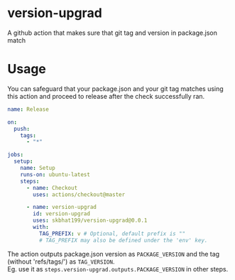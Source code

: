 # version-upgrad

A github action that makes sure that git tag and version in package.json match

# Usage

You can safeguard that your package.json and your git tag matches using this action and proceed to release after the check successfully ran.

```yaml
name: Release

on:
  push:
    tags:
      - "*"

jobs:
  setup:
    name: Setup
    runs-on: ubuntu-latest
    steps:
      - name: Checkout
        uses: actions/checkout@master

      - name: version-upgrad
        id: version-upgrad
        uses: skbhat199/version-upgrad@0.0.1
        with:
          TAG_PREFIX: v # Optional, default prefix is ""
          # TAG_PREFIX may also be defined under the 'env' key.
```

The action outputs package.json version as `PACKAGE_VERSION` and the tag (without 'refs/tags/') as `TAG_VERSION`.  
Eg. use it as `steps.version-upgrad.outputs.PACKAGE_VERSION` in other steps.
